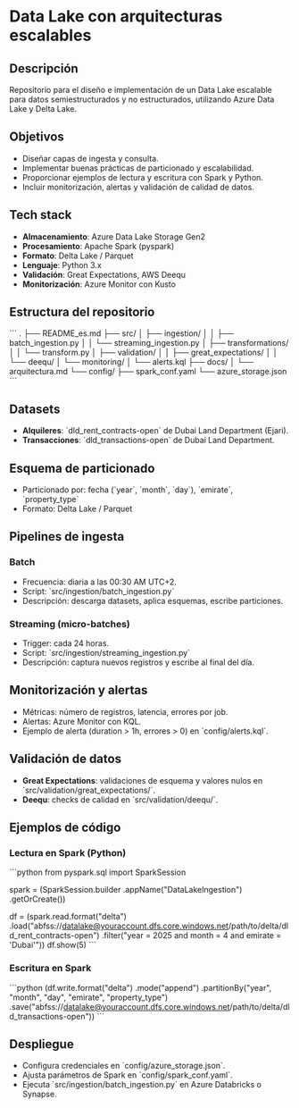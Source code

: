 # Data Lake con arquitecturas escalables

## Descripción
Repositorio para el diseño e implementación de un Data Lake escalable para datos semiestructurados y no estructurados, utilizando Azure Data Lake y Delta Lake.

## Objetivos
- Diseñar capas de ingesta y consulta.
- Implementar buenas prácticas de particionado y escalabilidad.
- Proporcionar ejemplos de lectura y escritura con Spark y Python.
- Incluir monitorización, alertas y validación de calidad de datos.

## Tech stack
- **Almacenamiento**: Azure Data Lake Storage Gen2
- **Procesamiento**: Apache Spark (pyspark)
- **Formato**: Delta Lake / Parquet
- **Lenguaje**: Python 3.x
- **Validación**: Great Expectations, AWS Deequ
- **Monitorización**: Azure Monitor con Kusto

## Estructura del repositorio
\`\`\`
.
├── README_es.md
├── src/
│   ├── ingestion/
│   │   ├── batch_ingestion.py
│   │   └── streaming_ingestion.py
│   ├── transformations/
│   │   └── transform.py
│   ├── validation/
│   │   ├── great_expectations/
│   │   └── deequ/
│   └── monitoring/
│       └── alerts.kql
├── docs/
│   └── arquitectura.md
└── config/
    ├── spark_conf.yaml
    └── azure_storage.json
\`\`\`

## Datasets
- **Alquileres**: \`dld_rent_contracts-open\` de Dubai Land Department (Ejari).
- **Transacciones**: \`dld_transactions-open\` de Dubai Land Department.

## Esquema de particionado
- Particionado por: fecha (\`year\`, \`month\`, \`day\`), \`emirate\`, \`property_type\`
- Formato: Delta Lake / Parquet

## Pipelines de ingesta
### Batch
- Frecuencia: diaria a las 00:30 AM UTC+2.
- Script: \`src/ingestion/batch_ingestion.py\`
- Descripción: descarga datasets, aplica esquemas, escribe particiones.

### Streaming (micro-batches)
- Trigger: cada 24 horas.
- Script: \`src/ingestion/streaming_ingestion.py\`
- Descripción: captura nuevos registros y escribe al final del día.

## Monitorización y alertas
- Métricas: número de registros, latencia, errores por job.
- Alertas: Azure Monitor con KQL.
- Ejemplo de alerta (duration > 1h, errores > 0) en \`config/alerts.kql\`.

## Validación de datos
- **Great Expectations**: validaciones de esquema y valores nulos en \`src/validation/great_expectations/\`.
- **Deequ**: checks de calidad en \`src/validation/deequ/\`.

## Ejemplos de código
### Lectura en Spark (Python)
\`\`\`python
from pyspark.sql import SparkSession

spark = (SparkSession.builder
         .appName("DataLakeIngestion")
         .getOrCreate())

df = (spark.read.format("delta")
      .load("abfss://datalake@youraccount.dfs.core.windows.net/path/to/delta/dld_rent_contracts-open")
      .filter("year = 2025 and month = 4 and emirate = 'Dubai'"))
df.show(5)
\`\`\`

### Escritura en Spark
\`\`\`python
(df.write.format("delta")
    .mode("append")
    .partitionBy("year", "month", "day", "emirate", "property_type")
    .save("abfss://datalake@youraccount.dfs.core.windows.net/path/to/delta/dld_transactions-open"))
\`\`\`

## Despliegue
- Configura credenciales en \`config/azure_storage.json\`.
- Ajusta parámetros de Spark en \`config/spark_conf.yaml\`.
- Ejecuta \`src/ingestion/batch_ingestion.py\` en Azure Databricks o Synapse.
